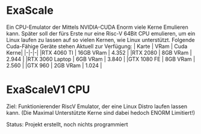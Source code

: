 # ExaScale
Ein CPU-Emulator der Mittels NVIDIA-CUDA Enorm viele Kerne Emulieren kann. 
Später soll der fürs Erste nur eine Risc-V 64Bit CPU emulieren, um ein Linux laufen zu lassen auf so vielen Kernen, wie Linux unterstützt. 
Folgende Cuda-Fähige Geräte stehen Aktuell zur Verfügung:
 | Karte | VRam | Cuda Kerne|
 |-|-|-|
 |RTX 4060 TI | 16GB VRam | 4.352 |
 |RTX 2080 | 8GB VRam | 2.944 |
 |RTX 3060 Laptop | 6GB VRam | 3.840 |
 |GTX 1080 FE | 8GB VRam | 2.560 |
 |GTX 960 | 2GB VRam | 1.024 |


 
# ExaScaleV1 CPU
Ziel: Funktionierender RiscV Emulator, der eine Linux Distro laufen lassen kann. (Die Maximal Unterstützte Kerne sind dabei hedoch ENORM Limitiert!)

Status: Projekt erstellt, noch nichts programmiert
